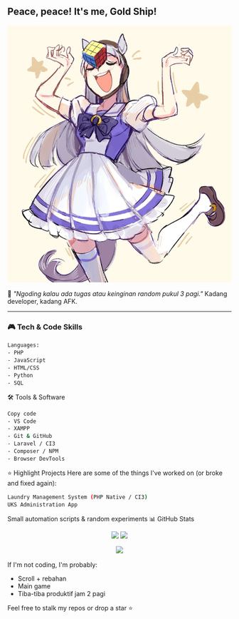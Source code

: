 ## Peace, peace! It's me, Gold Ship!
<img src="https://github.com/BeLfayza/BeLfayza/blob/main/banner.jpg">

💬 *"Ngoding kalau ada tugas atau keinginan random pukul 3 pagi."*
Kadang developer, kadang AFK.

---

### 🎮 Tech & Code Skills
```bash
Languages:
- PHP
- JavaScript
- HTML/CSS
- Python
- SQL
```
🛠️ Tools & Software
```bash
Copy code
- VS Code
- XAMPP
- Git & GitHub
- Laravel / CI3
- Composer / NPM
- Browser DevTools
```
⭐ Highlight Projects
Here are some of the things I've worked on (or broke and fixed again):
```bash
Laundry Management System (PHP Native / CI3)
UKS Administration App
```
Small automation scripts & random experiments
📊 GitHub Stats
<p align="center"> <img src="https://github-readme-stats.vercel.app/api?username=BeLfayza&show_icons=true&theme=tokyonight" height="150"/> <img src="https://github-readme-stats.vercel.app/api/top-langs/?username=BeLfayza&layout=compact&theme=tokyonight" height="150"/> </p> <p align="center"> <img src="https://streak-stats.demolab.com?user=BeLfayza&theme=tokyonight&hide_border=false" height="150"/> </p>

If I'm not coding, I'm probably:
- Scroll + rebahan
- Main game
- Tiba-tiba produktif jam 2 pagi

Feel free to stalk my repos or drop a star ⭐
